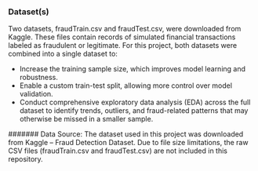 ### Dataset(s)
Two datasets, fraudTrain.csv and fraudTest.csv, were downloaded from Kaggle. These files contain records of simulated financial transactions labeled as fraudulent or legitimate.
For this project, both datasets were combined into a single dataset to:
- Increase the training sample size, which improves model learning and robustness.
- Enable a custom train-test split, allowing more control over model validation.
- Conduct comprehensive exploratory data analysis (EDA) across the full dataset to identify trends, outliers, and fraud-related patterns that may otherwise be missed in a smaller sample.

####### Data Source: 
The dataset used in this project was downloaded from Kaggle – Fraud Detection Dataset.
Due to file size limitations, the raw CSV files (fraudTrain.csv and fraudTest.csv) are not included in this repository.
